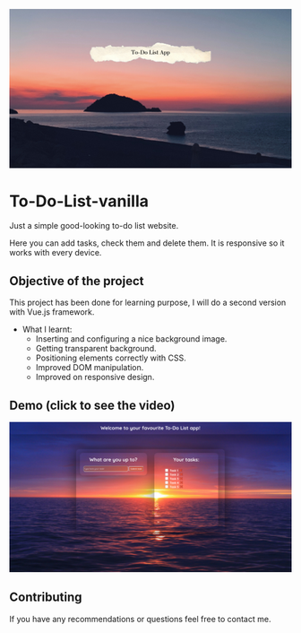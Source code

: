 ![Banner](/assets/Readme/Banner.png)

# To-Do-List-vanilla

Just a simple good-looking to-do list website.

Here you can add tasks, check them and delete them.
It is responsive so it works with every device.

## Objective of the project

This project has been done for learning purpose, I will do a second version with Vue.js framework.

- What I learnt:
  - Inserting and configuring a nice background image.
  - Getting transparent background.
  - Positioning elements correctly with CSS.
  - Improved DOM manipulation.
  - Improved on responsive design.

## Demo (click to see the video)

[![WebsitePreview](/assets/Readme/WebsitePreview.png)](/assets/Readme/WebsitePreview1.mp4)

## Contributing

If you have any recommendations or questions feel free to contact me.
